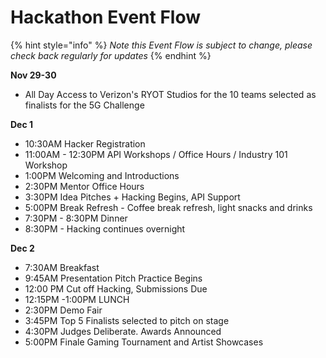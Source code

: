 # Hackathon Event Flow

{% hint style="info" %}
_Note this Event Flow is subject to change, please check back regularly for updates_
{% endhint %}

**Nov 29-30**

* All Day Access to Verizon's RYOT Studios for the 10 teams selected as finalists for the 5G Challenge

**Dec 1**

* 10:30AM Hacker Registration
* 11:00AM - 12:30PM API Workshops / Office Hours / Industry 101 Workshop
* 1:00PM Welcoming and Introductions
* 2:30PM Mentor Office Hours
* 3:30PM  Idea Pitches + Hacking Begins, API Support
* 5:00PM Break Refresh - Coffee break refresh, light snacks and drinks 
* 7:30PM - 8:30PM Dinner
* 8:30PM - Hacking continues overnight

**Dec 2**

* 7:30AM Breakfast
* 9:45AM Presentation Pitch Practice Begins
* 12:00 PM Cut off Hacking, Submissions Due
* 12:15PM -1:00PM LUNCH
* 2:30PM Demo Fair
* 3:45PM Top 5 Finalists selected to pitch on stage
* 4:30PM Judges Deliberate. Awards Announced
* 5:00PM Finale Gaming Tournament and Artist Showcases

